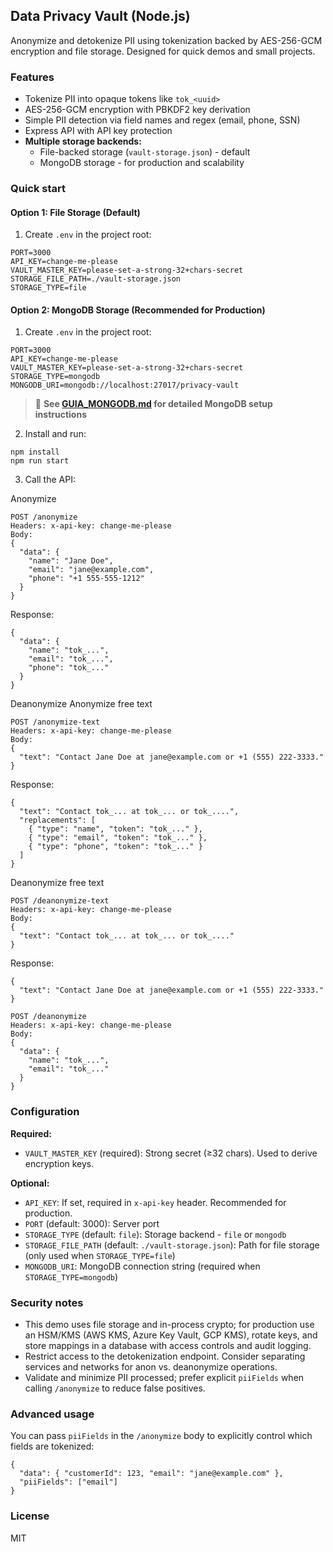 ## Data Privacy Vault (Node.js)

Anonymize and detokenize PII using tokenization backed by AES-256-GCM encryption and file storage. Designed for quick demos and small projects.

### Features
- Tokenize PII into opaque tokens like `tok_<uuid>`
- AES-256-GCM encryption with PBKDF2 key derivation
- Simple PII detection via field names and regex (email, phone, SSN)
- Express API with API key protection
- **Multiple storage backends:**
  - File-backed storage (`vault-storage.json`) - default
  - MongoDB storage - for production and scalability

### Quick start

#### Option 1: File Storage (Default)

1. Create `.env` in the project root:

```
PORT=3000
API_KEY=change-me-please
VAULT_MASTER_KEY=please-set-a-strong-32+chars-secret
STORAGE_FILE_PATH=./vault-storage.json
STORAGE_TYPE=file
```

#### Option 2: MongoDB Storage (Recommended for Production)

1. Create `.env` in the project root:

```
PORT=3000
API_KEY=change-me-please
VAULT_MASTER_KEY=please-set-a-strong-32+chars-secret
STORAGE_TYPE=mongodb
MONGODB_URI=mongodb://localhost:27017/privacy-vault
```

> 📖 **See [GUIA_MONGODB.md](./GUIA_MONGODB.md) for detailed MongoDB setup instructions**

2. Install and run:

```
npm install
npm run start
```

3. Call the API:

Anonymize

```
POST /anonymize
Headers: x-api-key: change-me-please
Body:
{
  "data": {
    "name": "Jane Doe",
    "email": "jane@example.com",
    "phone": "+1 555-555-1212"
  }
}
```

Response:

```
{
  "data": {
    "name": "tok_...",
    "email": "tok_...",
    "phone": "tok_..."
  }
}
```

Deanonymize
Anonymize free text

```
POST /anonymize-text
Headers: x-api-key: change-me-please
Body:
{
  "text": "Contact Jane Doe at jane@example.com or +1 (555) 222-3333."
}
```

Response:

```
{
  "text": "Contact tok_... at tok_... or tok_....",
  "replacements": [
    { "type": "name", "token": "tok_..." },
    { "type": "email", "token": "tok_..." },
    { "type": "phone", "token": "tok_..." }
  ]
}
```

Deanonymize free text

```
POST /deanonymize-text
Headers: x-api-key: change-me-please
Body:
{
  "text": "Contact tok_... at tok_... or tok_...."
}
```

Response:

```
{
  "text": "Contact Jane Doe at jane@example.com or +1 (555) 222-3333."
}
```


```
POST /deanonymize
Headers: x-api-key: change-me-please
Body:
{
  "data": {
    "name": "tok_...",
    "email": "tok_..."
  }
}
```

### Configuration

**Required:**
- `VAULT_MASTER_KEY` (required): Strong secret (≥32 chars). Used to derive encryption keys.

**Optional:**
- `API_KEY`: If set, required in `x-api-key` header. Recommended for production.
- `PORT` (default: 3000): Server port
- `STORAGE_TYPE` (default: `file`): Storage backend - `file` or `mongodb`
- `STORAGE_FILE_PATH` (default: `./vault-storage.json`): Path for file storage (only used when `STORAGE_TYPE=file`)
- `MONGODB_URI`: MongoDB connection string (required when `STORAGE_TYPE=mongodb`)

### Security notes
- This demo uses file storage and in-process crypto; for production use an HSM/KMS (AWS KMS, Azure Key Vault, GCP KMS), rotate keys, and store mappings in a database with access controls and audit logging.
- Restrict access to the detokenization endpoint. Consider separating services and networks for anon vs. deanonymize operations.
- Validate and minimize PII processed; prefer explicit `piiFields` when calling `/anonymize` to reduce false positives.

### Advanced usage
You can pass `piiFields` in the `/anonymize` body to explicitly control which fields are tokenized:

```
{
  "data": { "customerId": 123, "email": "jane@example.com" },
  "piiFields": ["email"]
}
```

### License
MIT


